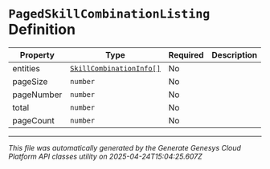# `PagedSkillCombinationListing` Definition

| Property | Type | Required | Description |
|----------|------|----------|-------------|
| entities | [`SkillCombinationInfo[]`](skillcombinationinfo-definition.md) | No |  |
| pageSize | `number` | No |  |
| pageNumber | `number` | No |  |
| total | `number` | No |  |
| pageCount | `number` | No |  |

---

*This file was automatically generated by the Generate Genesys Cloud Platform API classes utility on 2025-04-24T15:04:25.607Z*